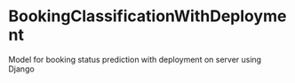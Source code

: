 # BookingClassificationWithDeployment
Model for booking status prediction with deployment on server using Django

